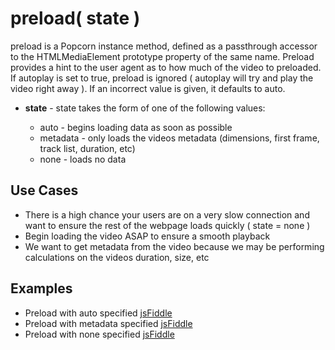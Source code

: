 preload( state )
================

preload is a Popcorn instance method, defined as a passthrough accessor to the HTMLMediaElement prototype property of the same name. Preload provides a hint to the user agent as to how much of the video to preloaded.  If autoplay is set to true, preload is ignored ( autoplay will try and play the video right away ). If an incorrect value is given, it defaults to auto.

* **state** - state takes the form of one of the following values:
  
  * auto - begins loading data as soon as possible
  * metadata - only loads the videos metadata (dimensions, first frame, track list, duration, etc)
  * none - loads no data

Use Cases
----------

* There is a high chance your users are on a very slow connection and want to ensure the rest of the webpage loads quickly ( state = none )
* Begin loading the video ASAP to ensure a smooth playback
* We want to get metadata from the video because we may be performing calculations on the videos duration, size, etc

Examples
---------

* Preload with auto specified [jsFiddle](http://jsfiddle.net/popcornjs/Y32gd/)
* Preload with metadata specified [jsFiddle](http://jsfiddle.net/popcornjs/z7fAF/)
* Preload with none specified [jsFiddle](http://jsfiddle.net/popcornjs/cucwZ/)
